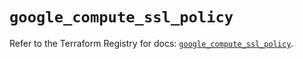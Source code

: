 # `google_compute_ssl_policy`

Refer to the Terraform Registry for docs: [`google_compute_ssl_policy`](https://registry.terraform.io/providers/hashicorp/google/6.9.0/docs/resources/compute_ssl_policy).

